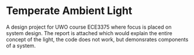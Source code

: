 # Temperate Ambient Light

A design project for UWO course ECE3375 where focus is placed on system design. The report is attached which would explain the entire concept of the light, the code does not work, but demonsrates components of a system.
